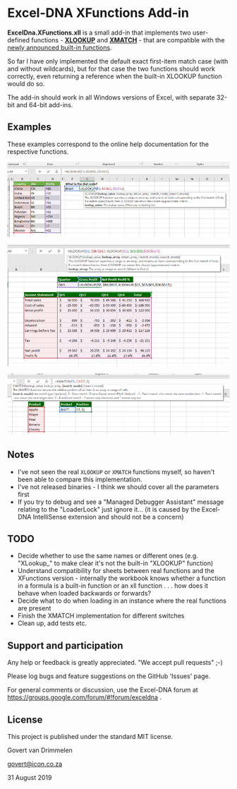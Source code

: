 Excel-DNA XFunctions Add-in
===========================

**ExcelDna.XFunctions.xll** is a small add-in that implements two user-defined functions - **[XLOOKUP](https://support.office.com/en-us/article/xlookup-function-b7fd680e-6d10-43e6-84f9-88eae8bf5929?ui=en-US&rs=en-US&ad=US)** and **[XMATCH](https://support.office.com/en-us/article/xmatch-function-d966da31-7a6b-4a13-a1c6-5a33ed6a0312?ui=en-US&rs=en-US&ad=US)** - that are compatible with the [newly announced built-in functions](https://techcommunity.microsoft.com/t5/Excel-Blog/Announcing-XLOOKUP/ba-p/811376).

So far I have only implemented the default exact first-item match case (with and without wildcards), but for that case the two functions should work correctly, even returning a reference when the built-in XLOOKUP function would do so.

The add-in should work in all Windows versions of Excel, with separate 32-bit and 64-bit add-ins.

Examples
--------
These examples correspond to the online help documentation for the respective functions.

![XLOOKUP Example 1](https://github.com/Excel-DNA/XFunctions/blob/master/Screenshots/XLOOKUPExample1.png)

![XLOOKUP Example 3](https://github.com/Excel-DNA/XFunctions/blob/master/Screenshots/XLOOKUPExample3.png)

![XMATCH Example 1](https://github.com/Excel-DNA/XFunctions/blob/master/Screenshots/XMATCHExample1.png)

Notes
-----
* I've not seen the real `XLOOKUP` or `XMATCH` functions myself, so haven't been able to compare this implementation.
* I've not released binaries - I think we should cover all the parameters first
* If you try to debug and see a "Managed Debugger Assistant" message relating to the "LoaderLock" just ignore it... (it is caused by the Excel-DNA IntelliSense extension and should not be a concern)

TODO
----
* Decide whether to use the same names or different ones (e.g. "XLookup_" to make clear it's not the built-in "XLOOKUP" function)
* Understand compatibility for sheets between real functions and the XFunctions version - internally the workbook knows whether a function in a formula is a built-in function or an xll function . . . how does it behave when loaded backwards or forwards?
* Decide what to do when loading in an instance where the real functions are present
* Finish the XMATCH implementation for different switches
* Clean up, add tests etc.

Support and participation
-------------------------
Any help or feedback is greatly appreciated.
"We accept pull requests" ;-) 

Please log bugs and feature suggestions on the GitHub 'Issues' page.

For general comments or discussion, use the Excel-DNA forum at https://groups.google.com/forum/#!forum/exceldna .

License
-------
This project is published under the standard MIT license.

  Govert van Drimmelen
  
  govert@icon.co.za
  
  31 August 2019

